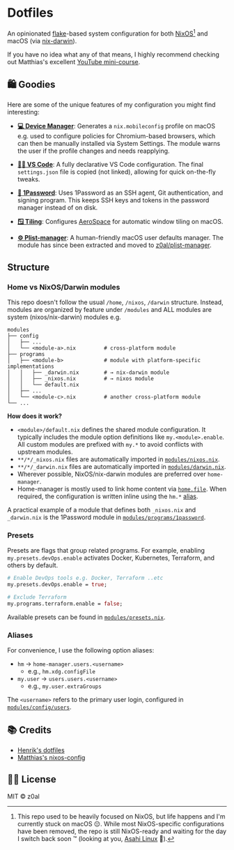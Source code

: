 # Dotfiles

An opinionated [flake](https://nix.dev/concepts/flakes)-based system configuration for both [NixOS](https://nixos.org)[^1] and macOS (via [nix-darwin](https://github.com/nix-darwin/nix-darwin)).

If you have no idea what any of that means, I highly recommend checking out Matthias's excellent [YouTube mini-course](https://youtu.be/AGVXJ-TIv3Y).

## 🛍️ Goodies

Here are some of the unique features of my configuration you might find interesting:

- [**💻 Device Manager**](./modules/device-manager/_darwin.nix): Generates a `nix.mobileconfig` profile on macOS e.g. used to configure policies for Chromium-based browsers, which can then be manually installed via System Settings. The module warns the user if the profile changes and needs reapplying.

- [**👨‍💻 VS Code**](./modules/programs/vscode): A fully declarative VS Code configuration. The final `settings.json` file is copied (not linked), allowing for quick on-the-fly tweaks.

- [**🔐 1Password**](./modules/programs/1password): Uses 1Password as an SSH agent, Git authentication, and signing program. This keeps SSH keys and tokens in the password manager instead of on disk.

- [**🪟 Tiling**](./modules/config/tiling/_darwin.nix): Configures [AeroSpace](https://nikitabobko.github.io/AeroSpace/guide) for automatic window tiling on macOS.

- [**⚙️ Plist-manager**](https://github.com/z0al/plist-manager): A human-friendly macOS user defaults manager. The module has since been extracted and moved to [z0al/plist-manager](https://github.com/z0al/plist-manager).

## Structure

### Home vs NixOS/Darwin modules

This repo doesn't follow the usual `/home`, `/nixos`, `/darwin` structure. Instead, modules are organized by feature under `/modules` and ALL modules are system (nixos/nix-darwin) modules e.g.

```
modules
├── config
│   ├── ...
│   └── <module-a>.nix         # cross-platform module
├── programs
│   ├── <module-b>             # module with platform-specific implementations
│   │   ├── _darwin.nix        # → nix-darwin module
│   │   ├── _nixos.nix         # → nixos module
│   │   └── default.nix
│   ├── ...
│   └── <module-c>.nix         # another cross-platform module
└── ...
```

**How does it work?**

- `<module>/default.nix` defines the shared module configuration. It typically includes the module option definitions like `my.<module>.enable`. All custom modules are prefixed with `my.*` to avoid conflicts with upstream modules.
- `**/*/_nixos.nix` files are automatically imported in [`modules/nixos.nix`](./modules/nixos.nix).
- `**/*/_darwin.nix` files are automatically imported in [`modules/darwin.nix`](./modules/darwin.nix).
- Wherever possible, NixOS/nix-darwin modules are preferred over `home-manager`.
- Home-manager is mostly used to link home content via [`home.file`](https://nix-community.github.io/home-manager/options.xhtml#opt-home.file). When required, the configuration is written inline using the `hm.*` [alias](#aliases).

A practical example of a module that defines both `_nixos.nix` and `_darwin.nix` is the 1Password module in [`modules/programs/1password`](./modules/programs/1password).

### Presets

Presets are flags that group related programs. For example, enabling `my.presets.devOps.enable` activates Docker, Kubernetes, Terraform, and others by default.

```nix
# Enable DevOps tools e.g. Docker, Terraform ..etc
my.presets.devOps.enable = true;

# Exclude Terraform
my.programs.terraform.enable = false;
```

Available presets can be found in [`modules/presets.nix`](./modules/presets.nix).

### Aliases

For convenience, I use the following option aliases:

- `hm` → `home-manager.users.<username>`
  - e.g., `hm.xdg.configFile`
- `my.user` → `users.users.<username>`
  - e.g., `my.user.extraGroups`

The `<username>` refers to the primary user login, configured in [`modules/config/users`](./modules/config/users/default.nix).

## 📚 Credits

- [Henrik's dotfiles](https://github.com/hlissner/dotfiles)
- [Matthias's nixos-config](https://github.com/MatthiasBenaets/nix-config)

## 🧑‍⚖️ License

MIT © z0al

[^1]:
    This repo used to be heavily focused on NixOS, but life happens and I'm currently stuck on macOS 😔.
    While most NixOS-specific configurations have been removed, the repo is still NixOS-ready and waiting for the day I switch back soon ™️ (looking at you, [Asahi Linux](https://asahilinux.org/) 👀).
